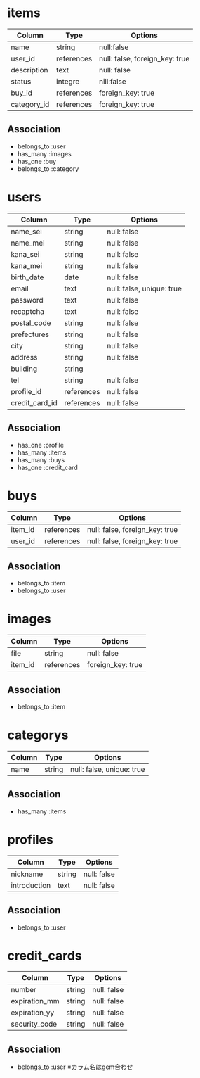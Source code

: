 
# items
|Column|Type|Options|
|------|----|-------|
|name|string|null:false|
|user_id|references|null: false, foreign_key: true|
|description|text|null: false|
|status|integre|nill:false|
|buy_id|references|foreign_key: true|
|category_id|references|foreign_key: true|

## Association
- belongs_to :user
- has_many :images
- has_one :buy
- belongs_to :category

# users
|Column|Type|Options|
|------|----|-------|
|name_sei|string|null: false|
|name_mei|string|null: false|
|kana_sei|string|null: false|
|kana_mei|string|null: false|
|birth_date|date|null: false|
|email|text|null: false, unique: true|
|password|text|null: false|
|recaptcha|text|null: false|
|postal_code|string|null: false|
|prefectures|string|null: false|
|city|string|null: false|
|address|string| null: false|
|building|string||
|tel|string|null: false|
|profile_id|references|null: false|
|credit_card_id|references|null: false|

## Association
- has_one :profile
- has_many :items
- has_many :buys
- has_one :credit_card

# buys
|Column|Type|Options|
|------|----|-------|
|item_id|references|null: false, foreign_key: true|
|user_id|references|null: false, foreign_key: true|

## Association
- belongs_to :item
- belongs_to :user

# images
|Column|Type|Options|
|------|----|-------|
|file|string|null: false|
|item_id|references|foreign_key: true|

## Association
- belongs_to :item

# categorys
|Column|Type|Options|
|------|----|-------|
|name|string|null: false, unique: true|

## Association
- has_many :items

# profiles
|Column|Type|Options|
|------|----|-------|
|nickname|string|null: false|
|introduction|text|null: false|

## Association
- belongs_to :user

# credit_cards
|Column|Type|Options|
|------|----|-------|
|number|string|null: false|
|expiration_mm|string|null: false|
|expiration_yy|string|null: false|
|security_code|string|null: false|

## Association
- belongs_to :user
※カラム名はgem合わせ